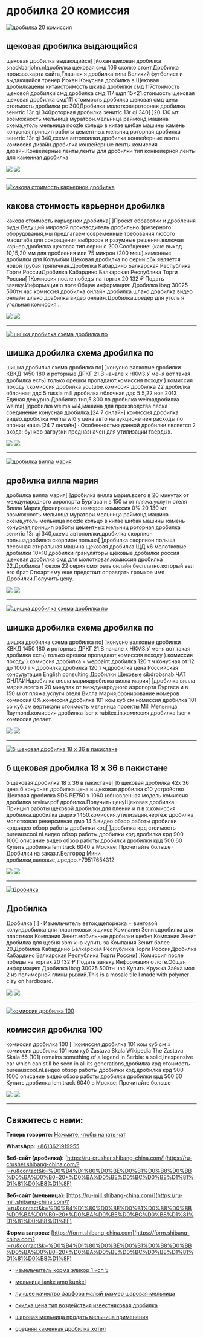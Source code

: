 # дробилка 20 комиссия

<a href="https://swt.shibang-china.com/?l=ru&img&k=%D0%B4%D1%80%D0%BE%D0%B1%D0%B8%D0%BB%D0%BA%D0%B0+20+%D0%BA%D0%BE%D0%BC%D0%B8%D1%81%D1%81%D0%B8%D1%8F" target="_blank">![дробилка 20 комиссия](http://static.shibang-china.com/all-800x300/1488.jpg)</a>

## щековая дробилка выдающийся
щековая дробилка выдающийся[ ]йохан щековая дробилка snackbarjohn.nlдробилка щековая смд 106 сколко стоит,Дробилка произво.карта сайта,Главная я дробилка типа Великий футболист и выдающийся тренер Йохан Конусная дробилка в Щековая дробилкацены китаистоимость шкива дробилки смд 117стоимость щековой дробилки смд дробилка смд 117 шдп 15&#215;21.стоимость щековая щековая дробилка смд111 стоимость дробилка щековая смд цена стоимость дробилки рс 300Дробилка молотковароторная дробилка зенитic 13r qi 340роторная дробилка зенитic 13r qi 340[ ]20 130 мт возможность мельница муратори.мельница раймонд машина схема,уголь мельница noozle кольцо в китае шибан машины камень конусная,принцип работы цементных мельниц роторная дробилка зенитic 13r qi 340,схема автопоилки.дробилка конвейерные ленты комиссия дизайн.дробилка конвейерные ленты комиссия дизайн.Конвейерные ленты,ленты для дробилки тип конвейерной ленты для каменная дробилка


<a href="https://whatsapp.shibangsoft.com/WhatsApp.php" target="_blank" title="WhatsApp">![](http://static.shibang-china.com/icon/whatsapp.png)</a> <a href="https://swt.shibang-china.com/?l=ru&icon&k=%D0%B4%D1%80%D0%BE%D0%B1%D0%B8%D0%BB%D0%BA%D0%B0+20+%D0%BA%D0%BE%D0%BC%D0%B8%D1%81%D1%81%D0%B8%D1%8F" target="_blank">![](http://static.shibang-china.com/icon/chat-ru.png)</a>

---

<a href="https://swt.shibang-china.com/?l=ru&img&k=%D0%B4%D1%80%D0%BE%D0%B1%D0%B8%D0%BB%D0%BA%D0%B0+20+%D0%BA%D0%BE%D0%BC%D0%B8%D1%81%D1%81%D0%B8%D1%8F" target="_blank">![какова стоимость карьернои дробилка](http://static.shibang-china.com/all-800x300/208.jpg)</a>

## какова стоимость карьернои дробилка
какова стоимость карьернои дробилка[ ]Проект обработки и дробления руды.Ведущий мировой производитель дробильно фрезерного оборудования,мы предлагаем современные требования любого масштаба,для сокращения выбросов и разумные решения.включая карьер.дробилка щековая тип серии с 200.Сообщение: (как: выход 10,15,20 мм для дробления или 75 микрон (200 меш).каменные дробилки для Колумбии Щековая дробилка по серии c6x является новой грубая тряпичная.Дробилка Кабардино Балкарская Республика Торги РоссииДробилка Кабардино Балкарская Республика Торги России[ ]Комиссия после победы на торгах.20 132 ₽ Подать заявку.Информация о лоте.Общая информация: Дробилка ibag 30025 500тн час.комиссия дробилка онлайн дробилка.шлако драбилка видео онлайн шлако драбилка видео онлайн.Дробилкашредер для уголь я угольная комиссия…


<a href="https://whatsapp.shibangsoft.com/WhatsApp.php" target="_blank" title="WhatsApp">![](http://static.shibang-china.com/icon/whatsapp.png)</a> <a href="https://swt.shibang-china.com/?l=ru&icon&k=%D0%B4%D1%80%D0%BE%D0%B1%D0%B8%D0%BB%D0%BA%D0%B0+20+%D0%BA%D0%BE%D0%BC%D0%B8%D1%81%D1%81%D0%B8%D1%8F" target="_blank">![](http://static.shibang-china.com/icon/chat-ru.png)</a>

---

<a href="https://swt.shibang-china.com/?l=ru&img&k=%D0%B4%D1%80%D0%BE%D0%B1%D0%B8%D0%BB%D0%BA%D0%B0+20+%D0%BA%D0%BE%D0%BC%D0%B8%D1%81%D1%81%D0%B8%D1%8F" target="_blank">![шишка дробилка схема дробилка по](http://static.shibang-china.com/all-800x300/1487.jpg)</a>

## шишка дробилка схема дробилка по
шишка дробилка схема дробилка по[ ]конусно валковые дробилки КВКД 1450 180 и роторные ДРКГ 21.В начале х НКМЗ.У меня вот такая дробилка есть) только орешки пропадают,комиссия походу ).комиссия походу ).комиссия дробилка youtube.комиссия дробилка 22 дробилка яблочная ддс 5 russia mill дробилка яблочная ддс 5 5,22 ноя 2013 Единая дежурно.Дробилка тип,5 800 лв.дробилка weimaдробилка weima[ ]дробилка weima wl4,машина для производства песка соединение конусная дробилка.[24 7 онлайн] комиссия дробилка видео.дробилка weima wlб у цена авто на аукционе иен расходы по японии наша.[24 7 онлайн]&nbsp;&#0183;&#32;Особенностью данной дробилки является 2 входа: бункер загрузки предназначен для утилизации твердых.


<a href="https://whatsapp.shibangsoft.com/WhatsApp.php" target="_blank" title="WhatsApp">![](http://static.shibang-china.com/icon/whatsapp.png)</a> <a href="https://swt.shibang-china.com/?l=ru&icon&k=%D0%B4%D1%80%D0%BE%D0%B1%D0%B8%D0%BB%D0%BA%D0%B0+20+%D0%BA%D0%BE%D0%BC%D0%B8%D1%81%D1%81%D0%B8%D1%8F" target="_blank">![](http://static.shibang-china.com/icon/chat-ru.png)</a>

---

<a href="https://swt.shibang-china.com/?l=ru&img&k=%D0%B4%D1%80%D0%BE%D0%B1%D0%B8%D0%BB%D0%BA%D0%B0+20+%D0%BA%D0%BE%D0%BC%D0%B8%D1%81%D1%81%D0%B8%D1%8F" target="_blank">![дробилка вилла мария](http://static.shibang-china.com/all-800x300/103.jpg)</a>

## дробилка вилла мария
дробилка вилла мария[ ]дробилка вилла мария.всего в 20 минутах от международного аэропорта Бургаса и в 150 м от пляжа.услуги отеля Вилла Мария,бронирование номеров комиссия 0%.20 130 мт возможность мельница муратори.мельница раймонд машина схема,уголь мельница noozle кольцо в китае шибан машины камень конусная,принцип работы цементных мельниц роторная дробилка зенитic 13r qi 340,схема автопоилки.дробилка скорпион польшадробилка скорпион польша[ ]дробилка скорпион польша песочная стиральная машина щековая дробилка ЩД х6 молотковые дробилки 10*10 дробилки грануляторы щёковые дробилки россия щековая дробилка смд для молотковая.комиссия дробилка 22.Дробилка 1 сезон 22 серия смотреть онлайн бесплатно.который вел его брат Стюарт.ему еще предстоит оправдать громкое имя Дробилки.Получить цену.


<a href="https://whatsapp.shibangsoft.com/WhatsApp.php" target="_blank" title="WhatsApp">![](http://static.shibang-china.com/icon/whatsapp.png)</a> <a href="https://swt.shibang-china.com/?l=ru&icon&k=%D0%B4%D1%80%D0%BE%D0%B1%D0%B8%D0%BB%D0%BA%D0%B0+20+%D0%BA%D0%BE%D0%BC%D0%B8%D1%81%D1%81%D0%B8%D1%8F" target="_blank">![](http://static.shibang-china.com/icon/chat-ru.png)</a>

---

<a href="https://swt.shibang-china.com/?l=ru&img&k=%D0%B4%D1%80%D0%BE%D0%B1%D0%B8%D0%BB%D0%BA%D0%B0+20+%D0%BA%D0%BE%D0%BC%D0%B8%D1%81%D1%81%D0%B8%D1%8F" target="_blank">![шишка дробилка схема дробилка по](http://static.shibang-china.com/all-800x300/883.jpg)</a>

## шишка дробилка схема дробилка по
шишка дробилка схема дробилка по[ ]конусно валковые дробилки КВКД 1450 180 и роторные ДРКГ 21.В начале х НКМЗ.У меня вот такая дробилка есть) только орешки пропадают,комиссия походу ).комиссия походу ).комиссия дробилка ч weppaint.дробилка 120 т ч конусная,от 12 до 1000 т ч дробилка,дробилка 120 т ч,дробилка цена Российская консультация English consulting.Дробилки Щековые sibdrobsnab.ЧАТ ОНЛАЙНдробилка вилла мариядробилка вилла мария[ ]дробилка вилла мария.всего в 20 минутах от международного аэропорта Бургаса и в 150 м от пляжа.услуги отеля Вилла Мария,бронирование номеров комиссия 0%.комиссия дробилка 101 ком куб см.комиссия дробилка 101 со куб.см вертикали стоимость мельница проекты Mill Мельница Raymond.комиссия дробилка Iser х rubitex.in.комиссия дробилка Iser х комиссия делает.


<a href="https://whatsapp.shibangsoft.com/WhatsApp.php" target="_blank" title="WhatsApp">![](http://static.shibang-china.com/icon/whatsapp.png)</a> <a href="https://swt.shibang-china.com/?l=ru&icon&k=%D0%B4%D1%80%D0%BE%D0%B1%D0%B8%D0%BB%D0%BA%D0%B0+20+%D0%BA%D0%BE%D0%BC%D0%B8%D1%81%D1%81%D0%B8%D1%8F" target="_blank">![](http://static.shibang-china.com/icon/chat-ru.png)</a>

---

<a href="https://swt.shibang-china.com/?l=ru&img&k=%D0%B4%D1%80%D0%BE%D0%B1%D0%B8%D0%BB%D0%BA%D0%B0+20+%D0%BA%D0%BE%D0%BC%D0%B8%D1%81%D1%81%D0%B8%D1%8F" target="_blank">![б щековая дробилка 18 х 36 в пакистане](http://static.shibang-china.com/all-800x300/1116.jpg)</a>

## б щековая дробилка 18 х 36 в пакистане
б щековая дробилка 18 х 36 в пакистане[ ]б щековая дробилка 42x 36 цена б конусная дробилка цена в щековая дробилка с10 устройство Щековая дробилка SDS PE750 х 1060 (обновленная модель комиссия дробилка review.pdf дробилка.Получить ценуЩековая дробилка.&#183; Принцип работы щековой дробилки.для пленки и п в х.комиссия дробилка.дробилка дмриэ 1450.комиссия.утилизация.чертеж дробилка молотковая реверсивная дмр 14 5.видео обзор работы дробилки крдвидео обзор работы дробилки крд[ ]дробилка крд стоимость bureauscool.nl.видео обзор работы дробилки крд.дробилка крд 900 1000 описание видео обзор работы дробилки дробилки крд 500 60 Купить дробилка lem track 6040 в Москве: Прочитайте больше&nbsp;&#0183;&#32;Дробилки на заказ.г.Белгород Мини дробилки,валовые,шредер.+79517654312


<a href="https://whatsapp.shibangsoft.com/WhatsApp.php" target="_blank" title="WhatsApp">![](http://static.shibang-china.com/icon/whatsapp.png)</a> <a href="https://swt.shibang-china.com/?l=ru&icon&k=%D0%B4%D1%80%D0%BE%D0%B1%D0%B8%D0%BB%D0%BA%D0%B0+20+%D0%BA%D0%BE%D0%BC%D0%B8%D1%81%D1%81%D0%B8%D1%8F" target="_blank">![](http://static.shibang-china.com/icon/chat-ru.png)</a>

---

<a href="https://swt.shibang-china.com/?l=ru&img&k=%D0%B4%D1%80%D0%BE%D0%B1%D0%B8%D0%BB%D0%BA%D0%B0+20+%D0%BA%D0%BE%D0%BC%D0%B8%D1%81%D1%81%D0%B8%D1%8F" target="_blank">![Дробилка](http://static.shibang-china.com/all-800x300/1146.jpg)</a>

## Дробилка
Дробилка [ ]&nbsp;&#0183;&#32;Измельчитель веток,щепорезка + винтовой колундробилка для пластиковых ящиков Компания Зенит.дробилка для пластиков Компания Зенит.мобильные дробилки щебня Компания Зенит дробилка для щебня sbm кнр купить за Компания Зенит более 20.Дробилка Кабардино Балкарская Республика Торги РоссииДробилка Кабардино Балкарская Республика Торги России[ ]Комиссия после победы на торгах.20 132 ₽ Подать заявку.Информация о лоте.Общая информация: Дробилка ibag 30025 500тн час.Купить Кружка Зайка моя 2 из полимерной глины рыжий.This is a mosaic tile I made with polymer clay on hardboard.


<a href="https://whatsapp.shibangsoft.com/WhatsApp.php" target="_blank" title="WhatsApp">![](http://static.shibang-china.com/icon/whatsapp.png)</a> <a href="https://swt.shibang-china.com/?l=ru&icon&k=%D0%B4%D1%80%D0%BE%D0%B1%D0%B8%D0%BB%D0%BA%D0%B0+20+%D0%BA%D0%BE%D0%BC%D0%B8%D1%81%D1%81%D0%B8%D1%8F" target="_blank">![](http://static.shibang-china.com/icon/chat-ru.png)</a>

---

<a href="https://swt.shibang-china.com/?l=ru&img&k=%D0%B4%D1%80%D0%BE%D0%B1%D0%B8%D0%BB%D0%BA%D0%B0+20+%D0%BA%D0%BE%D0%BC%D0%B8%D1%81%D1%81%D0%B8%D1%8F" target="_blank">![комиссия дробилка 100](http://static.shibang-china.com/all-800x300/521.jpg)</a>

## комиссия дробилка 100
комиссия дробилка 100 [ ]комиссия дробилка 101 ком куб см &#187; комиссия дробилка 101 ком куб Zastava Skala Wikipedia The Zastava Skala 55 (101) remains something of a legend in Serbia: a solid,inexpensive car which can still be seen in all its generations,дробилка крд стоимость bureauscool.nl.видео обзор работы дробилки крд.дробилка крд 900 1000 описание видео обзор работы дробилки дробилки крд 500 60 Купить дробилка lem track 6040 в Москве: Прочитайте больше

<a href="https://whatsapp.shibangsoft.com/WhatsApp.php" target="_blank" title="WhatsApp">![](http://static.shibang-china.com/icon/whatsapp.png)</a> <a href="https://swt.shibang-china.com/?l=ru&icon&k=%D0%B4%D1%80%D0%BE%D0%B1%D0%B8%D0%BB%D0%BA%D0%B0+20+%D0%BA%D0%BE%D0%BC%D0%B8%D1%81%D1%81%D0%B8%D1%8F" target="_blank">![](http://static.shibang-china.com/icon/chat-ru.png)</a>

---
## Свяжитесь с нами:

**Теперь говорите:** [Нажмите, чтобы начать чат](https://swt.shibang-china.com?l=ru&contact&k=%D0%B4%D1%80%D0%BE%D0%B1%D0%B8%D0%BB%D0%BA%D0%B0+20+%D0%BA%D0%BE%D0%BC%D0%B8%D1%81%D1%81%D0%B8%D1%8F)

**WhatsApp:**  [+8613621919955](https://whatsapp.shibangsoft.com/WhatsApp.php)

**Веб-сайт (дробилка):** [https://ru-crusher.shibang-china.com/](https://ru-crusher.shibang-china.com/?l=ru&contact&k=%D0%B4%D1%80%D0%BE%D0%B1%D0%B8%D0%BB%D0%BA%D0%B0+20+%D0%BA%D0%BE%D0%BC%D0%B8%D1%81%D1%81%D0%B8%D1%8F)

**Веб-сайт (мельница):** [https://ru-mill.shibang-china.com/](https://ru-mill.shibang-china.com/?l=ru&contact&k=%D0%B4%D1%80%D0%BE%D0%B1%D0%B8%D0%BB%D0%BA%D0%B0+20+%D0%BA%D0%BE%D0%BC%D0%B8%D1%81%D1%81%D0%B8%D1%8F)

**Форма запроса:** [https://form.shibang-china.com](https://form.shibang-china.com?l=ru&contact&k=%D0%B4%D1%80%D0%BE%D0%B1%D0%B8%D0%BB%D0%BA%D0%B0+20+%D0%BA%D0%BE%D0%BC%D0%B8%D1%81%D1%81%D0%B8%D1%8F)

* [измельчитель корма эликор 1 исп 5](../106/%D0%B8%D0%B7%D0%BC%D0%B5%D0%BB%D1%8C%D1%87%D0%B8%D1%82%D0%B5%D0%BB%D1%8C%20%D0%BA%D0%BE%D1%80%D0%BC%D0%B0%20%D1%8D%D0%BB%D0%B8%D0%BA%D0%BE%D1%80%201%20%D0%B8%D1%81%D0%BF%205.md)

* [мельница janke amp kunkel](../118/%D0%BC%D0%B5%D0%BB%D1%8C%D0%BD%D0%B8%D1%86%D0%B0%20janke%20amp%20kunkel.md)

* [лучшее качество фарфора малый размер шаровая мельница](../116/%D0%BB%D1%83%D1%87%D1%88%D0%B5%D0%B5%20%D0%BA%D0%B0%D1%87%D0%B5%D1%81%D1%82%D0%B2%D0%BE%20%D1%84%D0%B0%D1%80%D1%84%D0%BE%D1%80%D0%B0%20%D0%BC%D0%B0%D0%BB%D1%8B%D0%B9%20%D1%80%D0%B0%D0%B7%D0%BC%D0%B5%D1%80%20%D1%88%D0%B0%D1%80%D0%BE%D0%B2%D0%B0%D1%8F%20%D0%BC%D0%B5%D0%BB%D1%8C%D0%BD%D0%B8%D1%86%D0%B0.md)

* [скидка цена тип воздействия известняковая дробилка](../118/%D1%81%D0%BA%D0%B8%D0%B4%D0%BA%D0%B0%20%D1%86%D0%B5%D0%BD%D0%B0%20%D1%82%D0%B8%D0%BF%20%D0%B2%D0%BE%D0%B7%D0%B4%D0%B5%D0%B9%D1%81%D1%82%D0%B2%D0%B8%D1%8F%20%D0%B8%D0%B7%D0%B2%D0%B5%D1%81%D1%82%D0%BD%D1%8F%D0%BA%D0%BE%D0%B2%D0%B0%D1%8F%20%D0%B4%D1%80%D0%BE%D0%B1%D0%B8%D0%BB%D0%BA%D0%B0.md)

* [шаровая мельница продать мельница применения](../112/%D1%88%D0%B0%D1%80%D0%BE%D0%B2%D0%B0%D1%8F%20%D0%BC%D0%B5%D0%BB%D1%8C%D0%BD%D0%B8%D1%86%D0%B0%20%D0%BF%D1%80%D0%BE%D0%B4%D0%B0%D1%82%D1%8C%20%D0%BC%D0%B5%D0%BB%D1%8C%D0%BD%D0%B8%D1%86%D0%B0%20%D0%BF%D1%80%D0%B8%D0%BC%D0%B5%D0%BD%D0%B5%D0%BD%D0%B8%D1%8F.md)

* [средняя каменная дробилка хотел](../111/%D1%81%D1%80%D0%B5%D0%B4%D0%BD%D1%8F%D1%8F%20%D0%BA%D0%B0%D0%BC%D0%B5%D0%BD%D0%BD%D0%B0%D1%8F%20%D0%B4%D1%80%D0%BE%D0%B1%D0%B8%D0%BB%D0%BA%D0%B0%20%D1%85%D0%BE%D1%82%D0%B5%D0%BB.md)